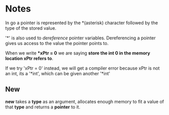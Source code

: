 # Notes

In go a pointer is represented by the *(asterisk) character followed by the type of the stored value.

'*' is also used to *dereference* pointer variables. Dereferencing a pointer gives us access to the value the pointer points to.

When we write **\*xPtr = 0** we are saying **store the int 0 in the memory location xPtr refers to**.

If we try 'xPtr = 0' instead, we will get a compiler error because xPtr is not an int, its a '*int', which can be given another '*int'

## New

**new** takes a **type** as an argument, allocates enough memory to fit a value of that **type** and returns a **pointer** to it.

